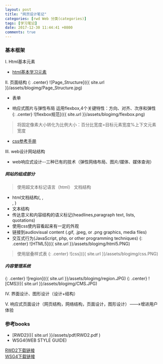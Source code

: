 ```yaml
---
layout: post
title: "网页设计笔记"
categories: [rwd Web 分类(categories)]
tags: [学习笔记]
date: 2017-12-30 11:44:41 +0800
comments: true
---
```


### 基本框架
Ⅰ. Html基本元素
* [html基本学习元素](http://www.w3school.com.cn/tags/index.asp)

Ⅱ. 页面结构
{: .center}
![Page_Structure]({{ site.url }}/assets/blogimg/Page_Structure.jpg)
* 表单

* 响应式图片与弹性布局
运用flexbox,4个关键特性：方向、对齐、次序和弹性
{: .center} 
![flexbox规范]({{ site.url }}/assets/blogimg/flexbox.png)

> 将固定像素大小转化为比例大小：百分比宽度=目标元素宽度%上下文元素宽度

* [css参考手册](http://www.w3school.com.cn/cssref/index.asp)

Ⅲ. web设计网站结构
* web响应式设计--三种已有的技术（弹性网络布局、图片/媒体、媒体查询）
##### 网站的组成部分
> 使用超文本标记语言（html）
> 文档结构
* html文档结构(<head>, <body>, <div>, <span>)
* 文本结构
* 传达意义和内容结构的语义标记(headlines,paragraph text, lists, quotations)
* 使用css使内容看起来有一定的外观
* 链接到audiovisual content (.gif, .jpeg, or .png graphics, media files)
* 交互式行为(JavaScript, php, or other programming techniques)
 {: .center} 
 ![HTML5]({{ site.url }}/assets/blogimg/html5.PNG)

> 使用层叠样式表
{: .center} 
![css]({{ site.url }}/assets/blogimg/css.PNG)

##### 内容管理系统
{: .center}
![region]({{ site.url }}/assets/blogimg/region.JPG)
{: .center}
![CMS]({{ site.url }}/assets/blogimg/CMS.JPG)

Ⅳ. 界面设计、图形设计（设计+结构） 
 
 
 
 
Ⅴ. 响应式页面设计（网页结构，网络结构，页面设计，图形设计）--->增进用户体验  



### 参考books
* [RWD2]({{ site.url }}/assets/pdf/RWD2.pdf )
* WSG4(WEB STYLE GUIDE)
<div markdown="0"><a href="https://pan.baidu.com/s/1hrZ7Qny" class="btn btn-info">RWD2下载链接</a></div>
<div markdown="0"><a href="https://pan.baidu.com/s/1o8OgD9w" class="btn btn-info">WSG4下载链接</a></div>
